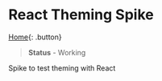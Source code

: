 # React Theming Spike

[Home](../README.md){: .button}

> **Status** - Working

Spike to test theming with React
